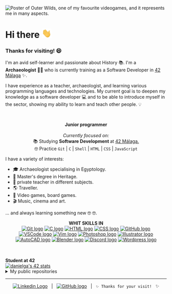 
![Poster of Outer Wilds, one of my favourite videogames, and it represents me in many aspects.](https://i.redd.it/4z06g6x6pgn81.jpg)


# Hi there <img src="https://raw.githubusercontent.com/appinha/appinha/main/img/Hi.gif" width="30px">

### Thanks for visiting! 😄

I'm an avid self-learner and passionate about History 📚. I'm a **Archaeologist** 📜🗿 who is currently training as a Software Developer in [42 Málaga](https://www.42malaga.com/) ✨.

I have experience as a teacher, archaeologist, and learning various programming languages and technologies. My current goal is to deepen my knowledge as a software developer 💻 and to be able to introduce myself in the sector, showing my ability to learn and teach other people. 💡

<br />

<p align="center">
  <b>Junior programmer</b>
  <br /> <br />
  <i> Currently focused on: </i> <br />
📚 Studying  <b> Software Development </b> at <a href="https://www.42malaga.com/"> 42 Málaga. </a> <br />
🤓 Practice <code>Git</code> | <code>C</code> | <code>Shell</code> | <code>HTML</code> | <code>CSS</code> | <code>JavaScript</code> <br />
</p>

I have a variety of interests:

* 🎓 Archaeologist specialising in Egyptology.
* 🏰 Master's degree in Heritage.
* 📖 private teacher in different subjects.
* 🌎 Traveller.
* 🎲 Video games, board games.
* 🎬 Music, cinema and art.

... and always learning something new 🤓 🤓.



<p align="center"> <b> WHIT SKILLS IN </b> <br />
 <a href="https://git-scm.com/"><img src="https://skillicons.dev/icons?i=git" alt="Git logo" /></a>
<a href="https://www.w3schools.com/c/"><img src="https://skillicons.dev/icons?i=c" alt="C logo" /></a>
<a href="https://www.w3schools.com/html/default.asp"><img src="https://skillicons.dev/icons?i=html" alt="HTML logo" /></a>
<a href="https://www.w3schools.com/css/"><img src="https://skillicons.dev/icons?i=css" alt="CSS logo" length="46px" width="46px" /></a>
<a href="https://github.com/"><img src="https://skillicons.dev/icons?i=github" alt="GitHub logo" /></a>
<a href="https://code.visualstudio.com/"><img src="https://skillicons.dev/icons?i=vscode" alt="VSCode logo" /></a>
<a href="https://www.vim.org/"><img src="https://skillicons.dev/icons?i=vim" alt="Vim logo" /></a>
<a href="https://www.adobe.com/es/products/photoshop.html"><img src="https://skillicons.dev/icons?i=ps" alt="Photoshop logo" /></a>
<a href="https://www.adobe.com/es/products/illustrator.html"><img src="https://skillicons.dev/icons?i=ai" alt="Illustrator logo" /></a>
<a href="https://www.autodesk.es/products/autocad/overview?term=1-YEAR&tab=subscription"><img src="https://skillicons.dev/icons?i=autocad" alt="AutoCAD logo" length="46px" width="46px" /></a>
<a href="https://www.blender.org"><img src="https://skillicons.dev/icons?i=blender" alt="Blender logo" length="46px" width="46px" /></a>
<a href="https://discord.com"><img src="https://skillicons.dev/icons?i=discord" alt="Discord logo" length="46px" width="46px" /></a>
<a href="https://wordpress.com/es/"><img src="https://skillicons.dev/icons?i=wordpress" alt="Wordpress logo" length="46px" width="46px" /></a>
</p>

<br>
<br>

  <summary> <b>Student at 42</b> </summary>
<a href="https://github.com/oakoudad/badge42"><img src="https://badge.mediaplus.ma/darkblue/danielga?1337Badge=off&UM6P=off" alt="danielga's 42 stats" /></a>

<details>
  <summary>My public repositories</summary>

<a href="https://github.com/DgPrometeo/42Discovery_Web"> <code>42Discovery_Web</code> </a>: Projects carried out in the Discovery Web of 42 Málaga where we work  <code>HTML</code> | <code>CSS</code> | <code>JavaScript</code>. 
<br>
<br>
<a href="https://github.com/DgPrometeo/Libft"> <code>Libft</code> </a>: My first librery in <code>C</code>.
<br>

</details>

<hr>
<div align=center>
<a href="https://www.linkedin.com/in/garciasanchezdaniel/"><img src="https://skillicons.dev/icons?i=linkedin" alt="Linkedin Logo" style="width: 16px; height: 16px" /></a> &nbsp | &nbsp
<a href="https://github.com/DgPrometeo"><img src="https://skillicons.dev/icons?i=github" alt="GitHub logo" style="width: 16px; height: 16px" /></a>  &nbsp | &nbsp <code>✨ Thanks for your visit!</code> &nbsp ✨
</div>